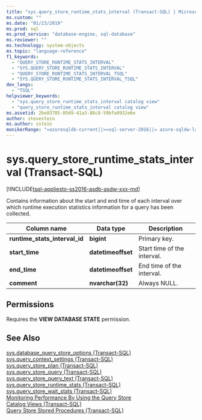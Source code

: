 ```yaml
---
title: "sys.query_store_runtime_stats_interval (Transact-SQL) | Microsoft Docs"
ms.custom: ""
ms.date: "01/23/2019"
ms.prod: sql
ms.prod_service: "database-engine, sql-database"
ms.reviewer: ""
ms.technology: system-objects
ms.topic: "language-reference"
f1_keywords: 
  - "QUERY_STORE_RUNTIME_STATS_INTERVAL"
  - "SYS.QUERY_STORE_RUNTIME_STATS_INTERVAL"
  - "QUERY_STORE_RUNTIME_STATS_INTERVAL_TSQL"
  - "SYS.QUERY_STORE_RUNTIME_STATS_INTERVAL_TSQL"
dev_langs: 
  - "TSQL"
helpviewer_keywords: 
  - "sys.query_store_runtime_stats_interval catalog view"
  - "query_store_runtime_stats_interval catalog view"
ms.assetid: 2be83785-0569-41a3-88c8-59bfa0932e6e
author: stevestein
ms.author: sstein
monikerRange: "=azuresqldb-current||>=sql-server-2016||= azure-sqldw-latest||=sqlallproducts-allversions||>=sql-server-linux-2017||=azuresqldb-mi-current"
---
```

# sys.query_store_runtime_stats_interval (Transact-SQL)
[!INCLUDE[tsql-appliesto-ss2016-asdb-asdw-xxx-md](../../includes/tsql-appliesto-ss2016-asdb-asdw-xxx-md.md)]

  Contains  information about the start and end time of each interval over which runtime execution statistics information for a query has been collected.  
  
|Column name|Data type|Description|  
|-----------------|---------------|-----------------|  
|**runtime_stats_interval_id**|**bigint**|Primary key.|
|**start_time**|**datetimeoffset**|Start time of the interval.|
|**end_time**|**datetimeoffset**|End time of the interval.|
|**comment**|**nvarchar(32)**|Always NULL.|
  
## Permissions  
 Requires the **VIEW DATABASE STATE** permission.  
  
## See Also  
 [sys.database_query_store_options &#40;Transact-SQL&#41;](../../relational-databases/system-catalog-views/sys-database-query-store-options-transact-sql.md)   
 [sys.query_context_settings &#40;Transact-SQL&#41;](../../relational-databases/system-catalog-views/sys-query-context-settings-transact-sql.md)   
 [sys.query_store_plan &#40;Transact-SQL&#41;](../../relational-databases/system-catalog-views/sys-query-store-plan-transact-sql.md)   
 [sys.query_store_query &#40;Transact-SQL&#41;](../../relational-databases/system-catalog-views/sys-query-store-query-transact-sql.md)   
 [sys.query_store_query_text &#40;Transact-SQL&#41;](../../relational-databases/system-catalog-views/sys-query-store-query-text-transact-sql.md)   
 [sys.query_store_runtime_stats &#40;Transact-SQL&#41;](../../relational-databases/system-catalog-views/sys-query-store-runtime-stats-transact-sql.md)   
 [sys.query_store_wait_stats &#40;Transact-SQL&#41;](../../relational-databases/system-catalog-views/sys-query-store-wait-stats-transact-sql.md)  
 [Monitoring Performance By Using the Query Store](../../relational-databases/performance/monitoring-performance-by-using-the-query-store.md)   
 [Catalog Views &#40;Transact-SQL&#41;](../../relational-databases/system-catalog-views/catalog-views-transact-sql.md)   
 [Query Store Stored Procedures &#40;Transact-SQL&#41;](../../relational-databases/system-stored-procedures/query-store-stored-procedures-transact-sql.md)  
  
  
